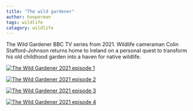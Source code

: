 ```yaml
---
title: "The wild gardener"
author: hooperman
tags: wildlife
catagory: wildlife
---
```

The Wild Gardener BBC TV series from 2021.
Wildlife cameraman Colin Stafford-Johnson returns home to Ireland on a personal quest to transform his old childhood garden into a haven for native wildlife.


[![The Wild Gardener 2021 episode 1](https://res.cloudinary.com/marcomontalbano/image/upload/v1658668656/video_to_markdown/images/youtube--4Hqg82jcrpI-c05b58ac6eb4c4700831b2b3070cd403.jpg)](https://www.youtube.com/watch?v=4Hqg82jcrpI "The Wild Gardener 2021 episode 1")

[![The Wild Gardener 2021 episode 2](https://res.cloudinary.com/marcomontalbano/image/upload/v1658668736/video_to_markdown/images/youtube--x09Sv-CjGyo-c05b58ac6eb4c4700831b2b3070cd403.jpg)](https://www.youtube.com/watch?v=x09Sv-CjGyo "The Wild Gardener 2021 episode 2")

[![The Wild Gardener 2021 episode 3](https://res.cloudinary.com/marcomontalbano/image/upload/v1658667865/video_to_markdown/images/youtube--_l50JKybues-c05b58ac6eb4c4700831b2b3070cd403.jpg)](https://www.youtube.com/watch?v=_l50JKybues "The Wild Gardener 2021 episode 3")


[![The Wild Gardener 2021 episode 4](https://res.cloudinary.com/marcomontalbano/image/upload/v1658668506/video_to_markdown/images/youtube--8XFnEHBQaVc-c05b58ac6eb4c4700831b2b3070cd403.jpg)](https://www.youtube.com/watch?v=8XFnEHBQaVc "The Wild Gardener 2021 episode 4")
